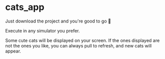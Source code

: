 # cats_app
Just download the project and you're good to go 🚀

Execute in any simulator you prefer.

Some cute cats will be displayed on your screen. If the ones displayed are not the ones you like, you can always pull to refresh, and new cats will appear. 
